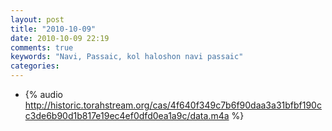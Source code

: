 ```yaml
---
layout: post
title: "2010-10-09"
date: 2010-10-09 22:19
comments: true
keywords: "Navi, Passaic, kol haloshon navi passaic" 
categories: 
---
```


 * {% audio http://historic.torahstream.org/cas/4f640f349c7b6f90daa3a31bfbf190cc3de6b90d1b817e19ec4ef0dfd0ea1a9c/data.m4a %}

